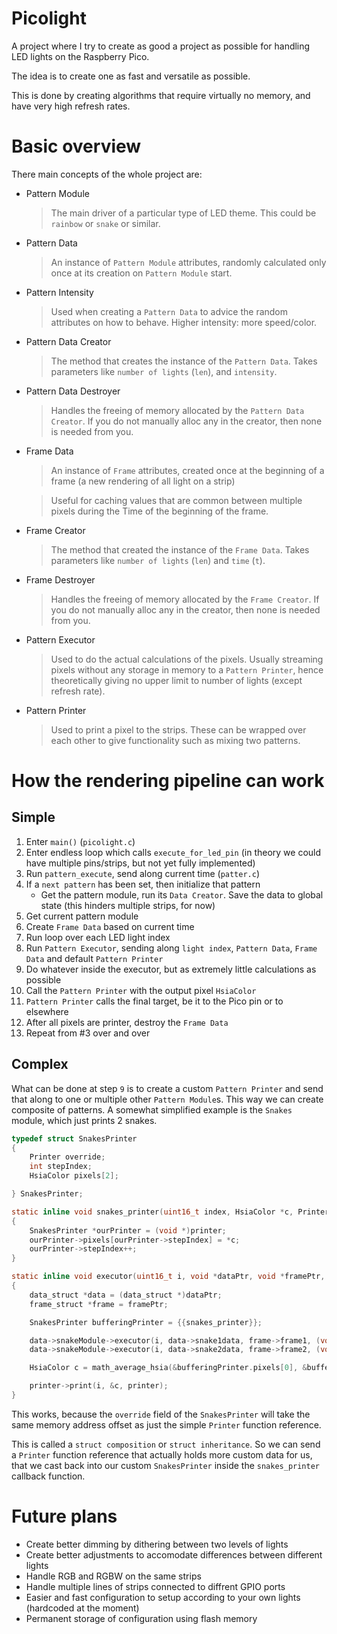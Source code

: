 # Picolight
A project where I try to create as good a project as possible for handling LED lights on the Raspberry Pico.

The idea is to create one as fast and versatile as possible.

This is done by creating algorithms that require virtually no memory, and have very high refresh rates.

# Basic overview
There main concepts of the whole project are:
* Pattern Module
    > The main driver of a particular type of LED theme. This could be `rainbow` or `snake` or similar.
* Pattern Data
    > An instance of `Pattern Module` attributes, randomly calculated only once at its creation on `Pattern Module` start.
* Pattern Intensity
    > Used when creating a `Pattern Data` to advice the random attributes on how to behave. Higher intensity: more speed/color.
* Pattern Data Creator
    > The method that creates the instance of the `Pattern Data`. Takes parameters like `number of lights` (`len`), and `intensity`.
* Pattern Data Destroyer
    > Handles the freeing of memory allocated by the `Pattern Data Creator`. If you do not manually alloc any in the creator, then none is needed from you.
* Frame Data
    > An instance of `Frame` attributes, created once at the beginning of a frame (a new rendering of all light on a strip)
    
    > Useful for caching values that are common between multiple pixels during the Time of the beginning of the frame.
* Frame Creator
    > The method that created the instance of the `Frame Data`. Takes parameters like `number of lights` (`len`) and `time` (`t`).
* Frame Destroyer
    > Handles the freeing of memory allocated by the `Frame Creator`. If you do not manually alloc any in the creator, then none is needed from you.
* Pattern Executor
    > Used to do the actual calculations of the pixels. Usually streaming pixels without any storage in memory to a `Pattern Printer`, hence theoretically giving no upper limit to number of lights (except refresh rate).
* Pattern Printer
    > Used to print a pixel to the strips. These can be wrapped over each other to give functionality such as mixing two patterns.

# How the rendering pipeline can work

## Simple
1. Enter `main()` (`picolight.c`)
2. Enter endless loop which calls `execute_for_led_pin` (in theory we could have multiple pins/strips, but not yet fully implemented)
3. Run `pattern_execute`, send along current time (`patter.c`)
4. If a `next pattern` has been set, then initialize that pattern
    * Get the pattern module, run its `Data Creator`. Save the data to global state (this hinders multiple strips, for now)
5. Get current pattern module
6. Create `Frame Data` based on current time
7. Run loop over each LED light index
8. Run `Pattern Executor`, sending along `light index`, `Pattern Data`, `Frame Data` and default `Pattern Printer`
9. Do whatever inside the executor, but as extremely little calculations as possible
10. Call the `Pattern Printer` with the output pixel `HsiaColor`
11. `Pattern Printer` calls the final target, be it to the Pico pin or to elsewhere
12. After all pixels are printer, destroy the `Frame Data`
13. Repeat from #3 over and over

## Complex
What can be done at step `9` is to create a custom `Pattern Printer` and send that along to one or multiple other `Pattern Module`s.
This way we can create composite of patterns. A somewhat simplified example is the `Snakes` module, which just prints 2 snakes.

```C
typedef struct SnakesPrinter
{
    Printer override;
    int stepIndex;
    HsiaColor pixels[2];

} SnakesPrinter;

static inline void snakes_printer(uint16_t index, HsiaColor *c, Printer *printer)
{
    SnakesPrinter *ourPrinter = (void *)printer;
    ourPrinter->pixels[ourPrinter->stepIndex] = *c;
    ourPrinter->stepIndex++;
}

static inline void executor(uint16_t i, void *dataPtr, void *framePtr, Printer *printer)
{
    data_struct *data = (data_struct *)dataPtr;
    frame_struct *frame = framePtr;

    SnakesPrinter bufferingPrinter = {{snakes_printer}};

    data->snakeModule->executor(i, data->snake1data, frame->frame1, (void *)&bufferingPrinter);
    data->snakeModule->executor(i, data->snake2data, frame->frame2, (void *)&bufferingPrinter);

    HsiaColor c = math_average_hsia(&bufferingPrinter.pixels[0], &bufferingPrinter.pixels[1]);

    printer->print(i, &c, printer);
}
```

This works, because the `override` field of the `SnakesPrinter` will take the same memory address offset as just the simple `Printer` function reference.

This is called a `struct composition` or `struct inheritance`. So we can send a `Printer` function reference that actually holds more custom data for us, that we cast back into our custom `SnakesPrinter` inside the `snakes_printer` callback function.

# Future plans
* Create better dimming by dithering between two levels of lights
* Create better adjustments to accomodate differences between different lights
* Handle RGB and RGBW on the same strips
* Handle multiple lines of strips connected to diffrent GPIO ports
* Easier and fast configuration to setup according to your own lights (hardcoded at the moment)
* Permanent storage of configuration using flash memory